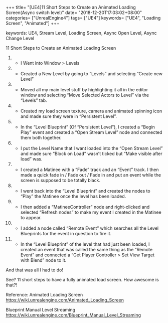 +++
title= "[UE4]11 Short Steps to Create an Animated Loading Screen(Async switch level)"
date= "2018-12-20T17:03:02+08:00"
categories= ["UnrealEngine4"]
tags= ["UE4"]
keywords= ["UE4", "Loading Screen", "Animated"]
+++

keywords: UE4, Stream Level, Loading Screen, Async Open Level, Async Change Level

11 Short Steps to Create an Animated Loading Screen

1. - I Went into Window > Levels
2. - Created a New Level by going to “Levels” and selecting “Create new Level”
3. - Moved all my main level stuff by highlighting it all in the editor window and selecting “Move Selected Actors to Level” via the “Levels” tab.
4. - Created my load screen texture, camera and animated spinning icon and made sure they were in “Persistent Level”.
5. - In the “Level Blueprint” (Of “Persistent Level”), I created a “Begin Play” event and created a “Open Stream Level” node and connected them both together.
6. - I put the Level Name that I want loaded into the “Open Stream Level” and made sure “Block on Load” wasn’t ticked but “Make visible after load” was.
7. - I created a Matinee with a “Fade” track and an “Event” track. I then made a quick fade in / Fade out / Fade in and put an event while the screen is supposed to be totally black.
8. - I went back into the “Level Blueprint” and created the nodes to “Play” the Matinee once the level has been loaded.
9. - I then added a “MatineeController” node and right-clicked and selected “Refresh nodes” to make my event I created in the Matinee to appear.
10. - I added a node called “Remote Event” which searches all the Level Blueprints for the event in question to fire it.
11. - In the “Level Blueprint” of the level that had just been loaded, I created an event that was called the same thing as the “Remote Event” and connected a “Get Player Controller > Set View Target with Blend” node to it.

And that was all I had to do!

See? 11 short steps to have a fully animated load screen. How awesome is that?!

Reference: Animated Loading Screen  
https://wiki.unrealengine.com/Animated_Loading_Screen

Blueprint Manual Level Streaming  
https://wiki.unrealengine.com/Blueprint_Manual_Level_Streaming